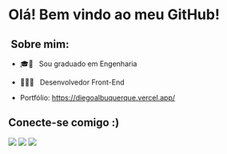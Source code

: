 <h1> Olá! Bem vindo ao meu GitHub! </h1>


<h2>  &nbsp;Sobre mim: </h2>

- 🎓🧪 &nbsp; Sou graduado em Engenharia

- 👨‍💻📖 &nbsp; Desenvolvedor Front-End

- Portfólio: https://diegoalbuquerque.vercel.app/
   
<h2> Conecte-se comigo :)</h2>

<div>
    <a href="https://www.linkedin.com/in/diego-souza-albuquerque-a894166b/" target="_blank"><img src="https://img.shields.io/badge/-LinkedIn-%230077B5?style=for-the-badge&logo=linkedin&logoColor=white" target="_blank"></a> 
  <a href="https://wa.me/5527997048115" target="_blank"><img src="https://img.shields.io/badge/WhatsApp-25d366?style=for-the-badge&logo=whatsapp&logoColor=white" target="_blank"></a> 
  <a href = "mailto:ds_albuquerque@hotmail.com"><img src="https://img.shields.io/badge/-Gmail-ea4335?style=for-the-badge&logo=gmail&logoColor=white" target="_blank"></a>
</div>
